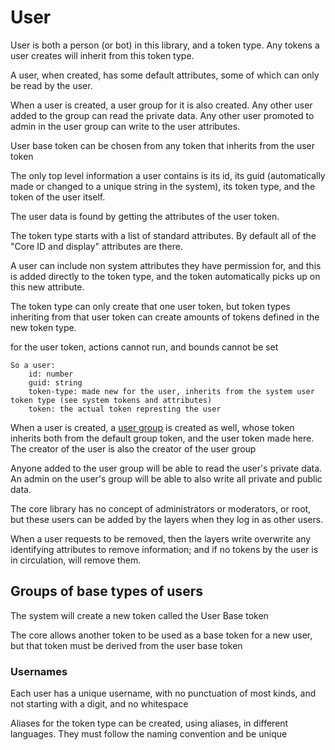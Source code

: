 # User

User is both a person (or bot) in this library, and a token type. Any tokens a user creates will inherit from this token type.

A user, when created, has some default attributes, some of which can only be read by the user.

When a user is created, a user group for it is also created. Any other user added to the group can read the private data.
Any other user promoted to admin in the user group can write to the user attributes.

User base token can be chosen from any token that inherits from the user token

The only top level information a user contains is its id, its guid (automatically made or changed to a unique string in the system),
its token type, and the token of the user itself.

The user data is found by getting the attributes of the user token.

The token type starts with a list of standard attributes. By default all of the "Core ID and display" attributes are there.

A user can include non system attributes they have permission for, and this is added directly to the token type, and the token automatically picks up on this new attribute.

The token type can only create that one user token, but token types inheriting from that user token can create amounts of tokens defined in the new token type.

for the user token, actions cannot run, and bounds cannot be set

    So a user:
        id: number
        guid: string
        token-type: made new for the user, inherits from the system user token type (see system tokens and attributes)
        token: the actual token represting the user

When a user is created, a [user group](group-overview.md)  is created as well, whose token inherits both from the default group token, and the user token made here.
The creator of the user is also the creator of the user group

Anyone added to the user group will be able to read the user's private data. An admin on the user's group will be able to also write all private and public data.



The core library has no concept of administrators or moderators, or root, but these users can be added by the layers when they log in as other users.

When a user requests to be removed, then the layers write overwrite any identifying attributes to remove information; and if no tokens by the user is in circulation, will remove them.


## Groups of base types of users

The system will create a new token called the User Base token

The core allows another token to be used as a base token for a new user, but that token must be derived from the user base token

### Usernames

Each user has a unique username, with no punctuation of most kinds, and not starting with a digit, and no whitespace

Aliases for the token type can be created, using aliases, in different languages. They must follow the naming convention and be unique



